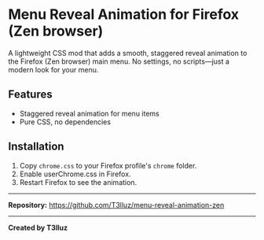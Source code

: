 # Menu Reveal Animation for Firefox (Zen browser)

A lightweight CSS mod that adds a smooth, staggered reveal animation to the Firefox (Zen browser) main menu. No settings, no scripts—just a modern look for your menu.

## Features

- Staggered reveal animation for menu items
- Pure CSS, no dependencies

## Installation

1. Copy `chrome.css` to your Firefox profile's `chrome` folder.
2. Enable userChrome.css in Firefox.
3. Restart Firefox to see the animation.

---

**Repository:**
https://github.com/T3lluz/menu-reveal-animation-zen

---

**Created by T3lluz**

